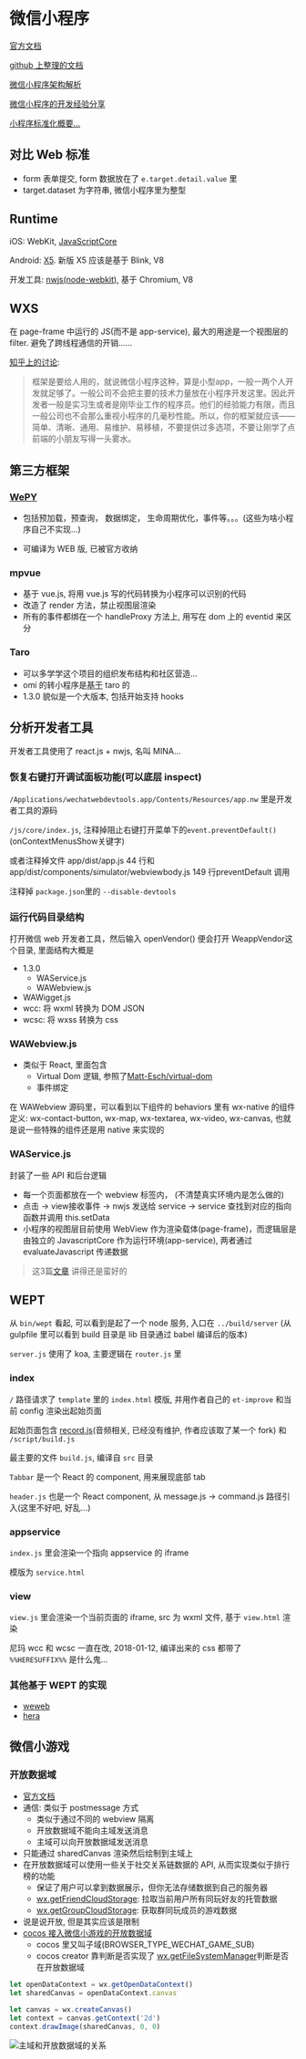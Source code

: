 # 微信小程序

[官方文档](https://mp.weixin.qq.com/debug/wxadoc/dev/framework/MINA.html)

[github 上整理的文档](https://github.com/justjavac/awesome-wechat-weapp)

[微信小程序架构解析](https://mp.weixin.qq.com/s/3QE3g0NmaBAi91lbrihhVw)

[微信小程序的开发经验分享](https://mp.weixin.qq.com/s/9PID6UJsQyB06xdyOkEVOA)

[小程序标准化概要...](https://github.com/w3c/chinese-ig/blob/master/tf/mini-app/outline.md)

## 对比 Web 标准

* form 表单提交, form 数据放在了 `e.target.detail.value` 里
* target.dataset 为字符串, 微信小程序里为整型

## Runtime

iOS: WebKit,  [JavaScriptCore](https://github.com/phoboslab/JavaScriptCore-iOS)

Android: [X5](https://x5.tencent.com/). 新版 X5 应该是基于 Blink, V8

开发工具: [nwjs(node-webkit)](https://github.com/nwjs/nw.js/), 基于 Chromium,  V8

## WXS

在 page-frame 中运行的 JS(而不是 app-service), 最大的用途是一个视图层的 filter. 避免了跨线程通信的开销......

[知乎上的讨论](https://www.zhihu.com/question/64322737/answer/292519240):

> 框架是要给人用的，就说微信小程序这种，算是小型app，一般一两个人开发就足够了。一般公司不会把主要的技术力量放在小程序开发这里。因此开发者一般是实习生或者是刚毕业工作的程序员。他们的经验能力有限，而且一般公司也不会那么重视小程序的几毫秒性能。所以，你的框架就应该——简单、清晰、通用、易维护、易移植，不要提供过多选项，不要让刚学了点前端的小朋友写得一头雾水。

## 第三方框架

### [WePY](https://github.com/wepyjs/wepy)

* 包括预加载，预查询， 数据绑定， 生命周期优化，事件等。。。(这些为啥小程序自己不实现...)

* 可编译为 WEB 版, 已被官方收纳

### mpvue

* 基于 vue.js, 将用 vue.js 写的代码转换为小程序可以识别的代码
* 改造了 render 方法，禁止视图层渲染
* 所有的事件都绑在一个 handleProxy 方法上, 用写在 dom 上的 eventid 来区分

### Taro

* 可以多学学这个项目的组织发布结构和社区营造...
* omi 的转小程序是[基于](https://github.com/Tencent/omi/blob/master/packages/omip/package.json#L15) taro 的
* 1.3.0 貌似是一个大版本, 包括开始支持 hooks

## 分析开发者工具

开发者工具使用了 react.js + nwjs, 名叫 MINA...

### 恢复右键打开调试面板功能(可以底层 inspect)

`/Applications/wechatwebdevtools.app/Contents/Resources/app.nw` 里是开发者工具的源码

`/js/core/index.js`, 注释掉阻止右键打开菜单下的`event.preventDefault()` (onContextMenusShow关键字)

或者注释掉文件 app/dist/app.js 44 行和app/dist/components/simulator/webviewbody.js 149 行preventDefault 调用

注释掉 `package.json`里的 `--disable-devtools`

### 运行代码目录结构

打开微信 web 开发者工具，然后输入 openVendor() 便会打开 WeappVendor这个目录, 里面结构大概是

* 1.3.0
  * WAService.js
  * WAWebview.js
* WAWigget.js
* wcc: 将 wxml 转换为 DOM JSON
* wcsc: 将 wxss 转换为 css

### WAWebview.js

* 类似于 React, 里面包含
  * Virtual Dom 逻辑, 参照了[Matt-Esch/virtual-dom](https://github.com/Matt-Esch/virtual-dom)
  * 事件绑定

在 WAWebview 源码里，可以看到以下组件的 behaviors 里有 wx-native 的组件定义: wx-contact-button, wx-map, wx-textarea, wx-video, wx-canvas, 也就是说一些特殊的组件还是用 native 来实现的

### WAService.js

封装了一些 API 和后台逻辑

* 每一个页面都放在一个 webview 标签内， (不清楚真实环境内是怎么做的)
* 点击 -> view接收事件 -> nwjs 发送给 service -> service 查找到对应的指向函数并调用 this.setData
* 小程序的视图层目前使用 WebView 作为渲染载体(page-frame)，而逻辑层是由独立的 JavascriptCore 作为运行环境(app-service), 两者通过 evaluateJavascript 传递数据

> 这3篇[文章](https://chemzqm.github.io/wept/#/home?id=%E5%AE%9E%E7%8E%B0%E5%8E%9F%E7%90%86) 讲得还是蛮好的

## WEPT

从 `bin/wept` 看起, 可以看到是起了一个 node 服务, 入口在 `../build/server` (从 gulpfile 里可以看到 build 目录是 lib 目录通过 babel 编译后的版本)

`server.js` 使用了 koa, 主要逻辑在 `router.js` 里

### index

`/` 路径请求了 `template` 里的 `index.html` 模版, 并用作者自己的 `et-improve` 和当前 config 渲染出起始页面

起始页面包含 [record.js](https://github.com/mattdiamond/Recorderjs)(音频相关, 已经没有维护, 作者应该取了某一个 fork) 和 `/script/build.js`

最主要的文件 `build.js`, 编译自 `src` 目录

`Tabbar` 是一个 React 的 component, 用来展现底部 tab

`header.js` 也是一个 React component, 从 message.js -> command.js 路径引入(这里不好吧, 好乱...)

### appservice

`index.js` 里会渲染一个指向 appservice 的 iframe

模版为 `service.html`

### view

`view.js` 里会渲染一个当前页面的 iframe, src 为 wxml 文件, 基于 `view.html` 渲染

尼玛 wcc 和 wcsc 一直在改, 2018-01-12, 编译出来的 css 都带了 `%%HERESUFFIX%%` 是什么鬼...

### 其他基于 WEPT 的实现

* [weweb](https://github.com/wdfe/weweb)
* [hera](https://github.com/weidian-inc/hera)

## 微信小游戏

### 开放数据域

* [官方文档](https://developers.weixin.qq.com/minigame/dev/guide/open-ability/open-data.html)
* 通信: 类似于 postmessage 方式
  * 类似于通过不同的 webview 隔离
  * 开放数据域不能向主域发送消息
  * 主域可以向开放数据域发送消息
* 只能通过 sharedCanvas 渲染然后绘制到主域上
* 在开放数据域可以使用一些关于社交关系链数据的 API, 从而实现类似于排行榜的功能
  * 保证了用户可以拿到数据展示，但你无法存储数据到自己的服务器
  * [wx.getFriendCloudStorage](https://developers.weixin.qq.com/minigame/dev/api/wx.getFriendCloudStorage.html): 拉取当前用户所有同玩好友的托管数据
  * [wx.getGroupCloudStorage](https://developers.weixin.qq.com/minigame/dev/api/wx.getGroupCloudStorage.html): 获取群同玩成员的游戏数据
* 说是说开放, 但是其实应该是限制
* [cocos 接入微信小游戏的开放数据域](https://docs.cocos.com/creator/manual/zh/publish/publish-wechatgame-sub-domain.html)
  * cocos 里又叫子域(BROWSER_TYPE_WECHAT_GAME_SUB)
  * cocos creator 靠判断是否实现了 [wx.getFileSystemManager](https://github.com/cocos-creator/engine/blob/2.1.0/cocos2d/core/platform/CCSys.js#L635)判断是否在开放数据域

```javascript
let openDataContext = wx.getOpenDataContext()
let sharedCanvas = openDataContext.canvas

let canvas = wx.createCanvas()
let context = canvas.getContext('2d')
context.drawImage(sharedCanvas, 0, 0)
```

![主域和开放数据域的关系](https://res.wx.qq.com/wxdoc/dist/assets/img/data-flow.ad68359b.png)

